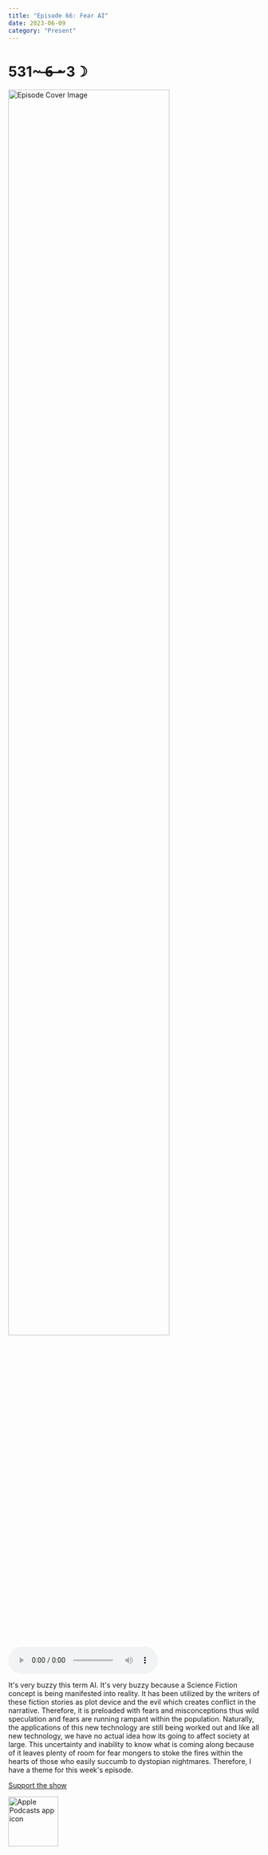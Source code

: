 ```yaml
---
title: "Episode 66: Fear AI"
date: 2023-06-09
category: "Present"
---
```

# 531~ ̶6̶ ̶~3☽
<img src="https://artwork.captivate.fm/6fceded1-430f-42d2-b5d3-7c2f1cfe82e1/60854458c4d1acdf4e1c2f79c4137142d85d78e379bdafbd69bd34c85f5819ad.jpg" alt="Episode Cover Image" width=80%/>
<audio controls>
  <source src="https://podcasts.captivate.fm/media/14dbb6be-b667-4829-ac5e-c4df08a397a7/13007862-episode-66-fear-ai.mp3" type="audio/mpeg">
  Your browser does not support the audio element.
</audio>

<p>It&apos;s very buzzy this term AI. It&apos;s very buzzy because a Science Fiction concept is being manifested into reality. It has been utilized by the writers of these fiction stories as plot device and the evil which creates conflict in the narrative. Therefore, it is preloaded with fears and misconceptions thus wild speculation and fears are running rampant within the population. Naturally, the applications of this new technology are still being worked out and like all new technology, we have no actual idea how its going to affect society at large. This uncertainty and inability to know what is coming along because of it leaves plenty of room for fear mongers to stoke the fires within the hearts of those who easily succumb to dystopian nightmares. Therefore, I have a theme for this week&apos;s episode.</p><a rel="payment" href="https://www.paypal.com/donate/?hosted_button_id=WX3GRUK5BHJLS">Support the show</a>

<a href="https://podcasts.apple.com/us/podcast/living-room-music/id1608791560?tscg=30200&itsct=podcast_box_appicon&ls=1&mttnsubad=1608791560" style="display: inline-block;"><img src="https://toolbox.marketingtools.apple.com/api/v2/badges/app-icon-podcasts/standard/en-us" alt="Apple Podcasts app icon" style="width: 100px; height: 100px; vertical-align: middle; object-fit: contain;" /></a>
    